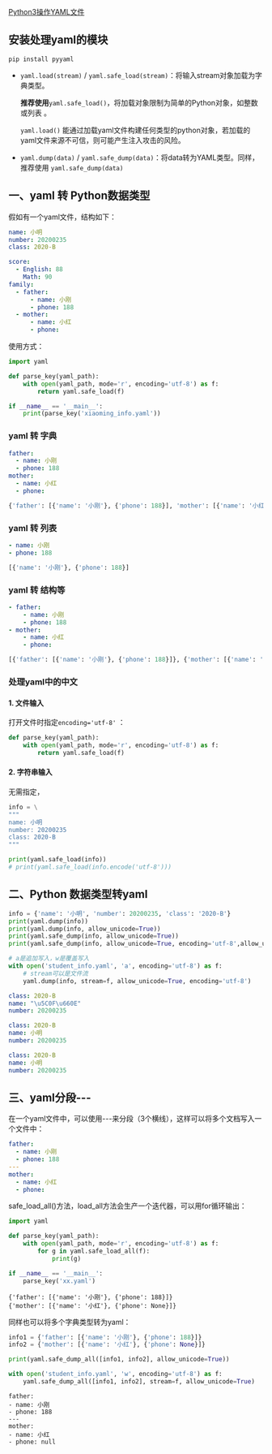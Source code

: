  [Python3操作YAML文件](https://www.cnblogs.com/superhin/p/11503756.html)

## 安装处理yaml的模块

```
pip install pyyaml
```

- `yaml.load(stream)` / `yaml.safe_load(stream)`：将输入stream对象加载为字典类型。

  **推荐使用**`yaml.safe_load()`，将加载对象限制为简单的Python对象，如整数或列表 。

  `yaml.load()` 能通过加载yaml文件构建任何类型的python对象，若加载的yaml文件来源不可信，则可能产生注入攻击的风险。 

- `yaml.dump(data)` / `yaml.safe_dump(data)`：将data转为YAML类型。同样，推荐使用 `yaml.safe_dump(data)`

## 一、yaml 转 Python数据类型

假如有一个yaml文件，结构如下：

```yaml
name: 小明
number: 20200235
class: 2020-B

score:
  - English: 88
    Math: 90
family:
  - father:
      - name: 小刚
      - phone: 188
  - mother:
      - name: 小红
      - phone:
```

使用方式：

```python
import yaml

def parse_key(yaml_path):
    with open(yaml_path, mode='r', encoding='utf-8') as f:
        return yaml.safe_load(f)

if __name__ == '__main__':
    print(parse_key('xiaoming_info.yaml'))
```

### yaml 转 字典

```yaml
father:
  - name: 小刚
  - phone: 188
mother:
  - name: 小红
  - phone:
```

```python
{'father': [{'name': '小刚'}, {'phone': 188}], 'mother': [{'name': '小红'}, {'phone': None}]}
```

### yaml 转 列表

```yaml
- name: 小刚
- phone: 188
```

```python
[{'name': '小刚'}, {'phone': 188}]
```

### yaml 转 结构等

```yaml
- father:
    - name: 小刚
    - phone: 188
- mother:
    - name: 小红
    - phone:
```

```python
[{'father': [{'name': '小刚'}, {'phone': 188}]}, {'mother': [{'name': '小红'}, {'phone': None}]}]
```

### 处理yaml中的中文

#### 1. 文件输入

打开文件时指定`encoding='utf-8'` ：

```python
def parse_key(yaml_path):
    with open(yaml_path, mode='r', encoding='utf-8') as f:
        return yaml.safe_load(f)
```

#### 2. 字符串输入

无需指定，

```python
info = \
"""
name: 小明
number: 20200235
class: 2020-B
"""

print(yaml.safe_load(info))
# print(yaml.safe_load(info.encode('utf-8')))
```

## 二、Python 数据类型转yaml

```python
info = {'name': '小明', 'number': 20200235, 'class': '2020-B'}
print(yaml.dump(info))
print(yaml.dump(info, allow_unicode=True))
print(yaml.safe_dump(info, allow_unicode=True))
print(yaml.safe_dump(info, allow_unicode=True, encoding='utf-8',allow_unicode=True))

# a是追加写入，w是覆盖写入
with open('student_info.yaml', 'a', encoding='utf-8') as f:
    # stream可以是文件流
    yaml.dump(info, stream=f, allow_unicode=True, encoding='utf-8')
```

```yaml
class: 2020-B
name: "\u5C0F\u660E"
number: 20200235

class: 2020-B
name: 小明
number: 20200235

class: 2020-B
name: 小明
number: 20200235
```
## 三、yaml分段---

在一个yaml文件中，可以使用---来分段（3个横线），这样可以将多个文档写入一个文件中：

```yaml
father:
  - name: 小刚
  - phone: 188
---
mother:
  - name: 小红
  - phone:
```

safe_load_all()方法，load_all方法会生产一个迭代器，可以用for循环输出： 

```python
import yaml

def parse_key(yaml_path):
    with open(yaml_path, mode='r', encoding='utf-8') as f:
        for g in yaml.safe_load_all(f):
            print(g)

if __name__ == '__main__':
    parse_key('xx.yaml')
```

```
{'father': [{'name': '小刚'}, {'phone': 188}]}
{'mother': [{'name': '小红'}, {'phone': None}]}
```

同样也可以将多个字典类型转为yaml：

```python
info1 = {'father': [{'name': '小刚'}, {'phone': 188}]}
info2 = {'mother': [{'name': '小红'}, {'phone': None}]}

print(yaml.safe_dump_all([info1, info2], allow_unicode=True))

with open('student_info.yaml', 'w', encoding='utf-8') as f:
    yaml.safe_dump_all([info1, info2], stream=f, allow_unicode=True)
```

```
father:
- name: 小刚
- phone: 188
---
mother:
- name: 小红
- phone: null
```

